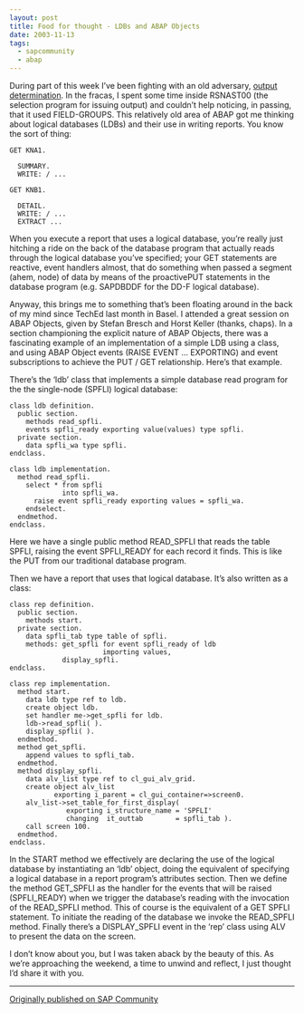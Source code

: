 ```yaml
---
layout: post
title: Food for thought - LDBs and ABAP Objects
date: 2003-11-13
tags:
  - sapcommunity
  - abap
---
```

During part of this week I’ve been fighting with an old adversary, [output determination](https://help.sap.com/saphelp_46c/helpdata/en/30/c6853488601e33e10000009b38f83b/frameset.htm). In the fracas, I spent some time inside RSNAST00 (the selection program for issuing output) and couldn’t help noticing, in passing, that it used FIELD-GROUPS. This relatively old area of ABAP got me thinking about logical databases (LDBs) and their use in writing reports. You know the sort of thing:

```abap
GET KNA1.

  SUMMARY.
  WRITE: / ...

GET KNB1.

  DETAIL.
  WRITE: / ...
  EXTRACT ...
```

When you execute a report that uses a logical database, you’re really just hitching a ride on the back of the database program that actually reads through the logical database you’ve specified; your GET statements are reactive, event handlers almost, that do something when passed a segment (ahem, node) of data by means of the proactivePUT statements in the database program (e.g. SAPDBDDF for the DD-F logical database).

Anyway, this brings me to something that’s been floating around in the back of my mind since TechEd last month in Basel. I attended a great session on ABAP Objects, given by Stefan Bresch and Horst Keller (thanks, chaps). In a section championing the explicit nature of ABAP Objects, there was a fascinating example of an implementation of a simple LDB using a class, and using ABAP Object events (RAISE EVENT … EXPORTING) and event subscriptions to achieve the PUT / GET relationship. Here’s that example.

There’s the ‘ldb’ class that implements a simple database read program for the the single-node (SPFLI) logical database:

```abap
class ldb definition.
  public section.
    methods read_spfli.
    events spfli_ready exporting value(values) type spfli.
  private section.
    data spfli_wa type spfli.
endclass.

class ldb implementation.
  method read_spfli.
    select * from spfli
             into spfli_wa.
      raise event spfli_ready exporting values = spfli_wa.
    endselect.
  endmethod.
endclass.
```

Here we have a single public method READ_SPFLI that reads the table SPFLI, raising the event SPFLI_READY for each record it finds. This is like the PUT from our traditional database program.

Then we have a report that uses that logical database. It’s also written as a class:

```abap
class rep definition.
  public section.
    methods start.
  private section.
    data spfli_tab type table of spfli.
    methods: get_spfli for event spfli_ready of ldb
                       importing values,
             display_spfli.
endclass.

class rep implementation.
  method start.
    data ldb type ref to ldb.
    create object ldb.
    set handler me->get_spfli for ldb.
    ldb->read_spfli( ).
    display_spfli( ).
  endmethod.
  method get_spfli.
    append values to spfli_tab.
  endmethod.
  method display_spfli.
    data alv_list type ref to cl_gui_alv_grid.
    create object alv_list
           exporting i_parent = cl_gui_container=>screen0.
    alv_list->set_table_for_first_display(
              exporting i_structure_name = 'SPFLI'
              changing  it_outtab        = spfli_tab ).
    call screen 100.
  endmethod.
endclass.
```

In the START method we effectively are declaring the use of the logical database by instantiating an ‘ldb’ object, doing the equivalent of specifying a logical database in a report program’s attributes section. Then we define the method GET_SPFLI as the handler for the events that will be raised (SPFLI_READY) when we trigger the database’s reading with the invocation of the READ_SPFLI method. This of course is the equivalent of a GET SPFLI statement. To initiate the reading of the database we invoke the READ_SPFLI method. Finally there’s a DISPLAY_SPFLI event in the ‘rep’ class using ALV to present the data on the screen.

I don’t know about you, but I was taken aback by the beauty of this. As we’re approaching the weekend, a time to unwind and reflect, I just thought I’d share it with you.

---

[Originally published on SAP Community](https://blogs.sap.com/2003/05/30/the-sapmysql-partnership/)
